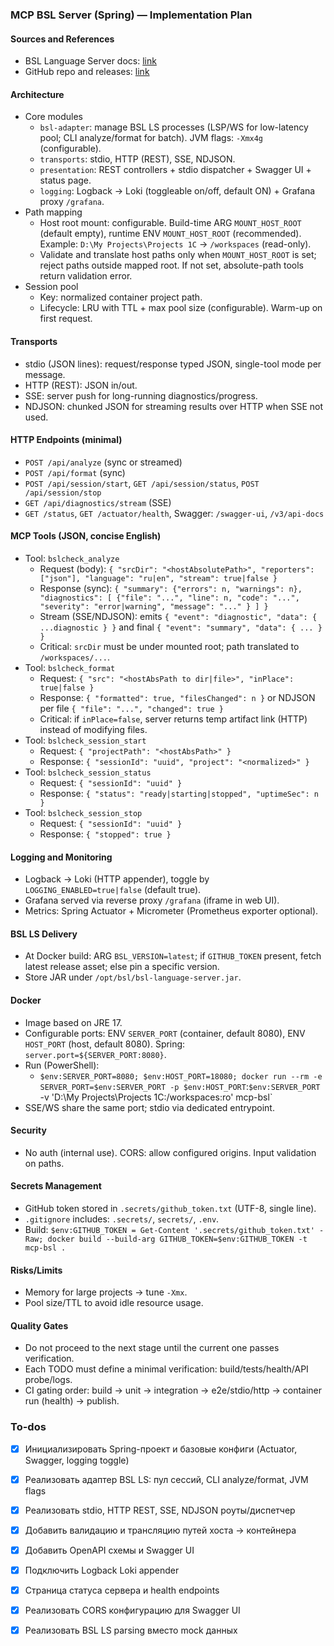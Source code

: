 <!-- fbf6e741-06c7-4a39-8ffd-22f9907357a5 92cb6972-b5f0-4adb-9ba8-8840376d49c1 -->
### MCP BSL Server (Spring) — Implementation Plan

#### Sources and References

- BSL Language Server docs: [link](https://1c-syntax.github.io/bsl-language-server/en/)
- GitHub repo and releases: [link](https://github.com/1c-syntax/bsl-language-server)

#### Architecture

- Core modules
  - `bsl-adapter`: manage BSL LS processes (LSP/WS for low-latency pool; CLI analyze/format for batch). JVM flags: `-Xmx4g` (configurable).
  - `transports`: stdio, HTTP (REST), SSE, NDJSON.
  - `presentation`: REST controllers + stdio dispatcher + Swagger UI + status page.
  - `logging`: Logback → Loki (toggleable on/off, default ON) + Grafana proxy `/grafana`.
- Path mapping
  - Host root mount: configurable. Build-time ARG `MOUNT_HOST_ROOT` (default empty), runtime ENV `MOUNT_HOST_ROOT` (recommended). Example: `D:\My Projects\Projects 1C` → `/workspaces` (read-only).
  - Validate and translate host paths only when `MOUNT_HOST_ROOT` is set; reject paths outside mapped root. If not set, absolute-path tools return validation error.
- Session pool
  - Key: normalized container project path.
  - Lifecycle: LRU with TTL + max pool size (configurable). Warm-up on first request.

#### Transports

- stdio (JSON lines): request/response typed JSON, single-tool mode per message.
- HTTP (REST): JSON in/out.
- SSE: server push for long-running diagnostics/progress.
- NDJSON: chunked JSON for streaming results over HTTP when SSE not used.

#### HTTP Endpoints (minimal)

- `POST /api/analyze` (sync or streamed)
- `POST /api/format` (sync)
- `POST /api/session/start`, `GET /api/session/status`, `POST /api/session/stop`
- `GET /api/diagnostics/stream` (SSE)
- `GET /status`, `GET /actuator/health`, Swagger: `/swagger-ui`, `/v3/api-docs`

#### MCP Tools (JSON, concise English)

- Tool: `bslcheck_analyze`
  - Request (body): `{ "srcDir": "<hostAbsolutePath>", "reporters": ["json"], "language": "ru|en", "stream": true|false }`
  - Response (sync): `{ "summary": {"errors": n, "warnings": n}, "diagnostics": [ {"file": "...", "line": n, "code": "...", "severity": "error|warning", "message": "..." } ] }`
  - Stream (SSE/NDJSON): emits `{ "event": "diagnostic", "data": { ...diagnostic } }` and final `{ "event": "summary", "data": { ... } }`
  - Critical: `srcDir` must be under mounted root; path translated to `/workspaces/...`.
- Tool: `bslcheck_format`
  - Request: `{ "src": "<hostAbsPath to dir|file>", "inPlace": true|false }`
  - Response: `{ "formatted": true, "filesChanged": n }` or NDJSON per file `{ "file": "...", "changed": true }`
  - Critical: if `inPlace=false`, server returns temp artifact link (HTTP) instead of modifying files.
- Tool: `bslcheck_session_start`
  - Request: `{ "projectPath": "<hostAbsPath>" }`
  - Response: `{ "sessionId": "uuid", "project": "<normalized>" }`
- Tool: `bslcheck_session_status`
  - Request: `{ "sessionId": "uuid" }`
  - Response: `{ "status": "ready|starting|stopped", "uptimeSec": n }`
- Tool: `bslcheck_session_stop`
  - Request: `{ "sessionId": "uuid" }`
  - Response: `{ "stopped": true }`

#### Logging and Monitoring

- Logback → Loki (HTTP appender), toggle by `LOGGING_ENABLED=true|false` (default true).
- Grafana served via reverse proxy `/grafana` (iframe in web UI).
- Metrics: Spring Actuator + Micrometer (Prometheus exporter optional).

#### BSL LS Delivery

- At Docker build: ARG `BSL_VERSION=latest`; if `GITHUB_TOKEN` present, fetch latest release asset; else pin a specific version.
- Store JAR under `/opt/bsl/bsl-language-server.jar`.

#### Docker

- Image based on JRE 17.
- Configurable ports: ENV `SERVER_PORT` (container, default 8080), ENV `HOST_PORT` (host, default 8080). Spring: `server.port=${SERVER_PORT:8080}`.
- Run (PowerShell):
  - `$env:SERVER_PORT=8080; $env:HOST_PORT=18080; docker run --rm -e SERVER_PORT=$env:SERVER_PORT -p $env:HOST_PORT`:`$env:SERVER_PORT` -v 'D:\My Projects\Projects 1C:/workspaces:ro' mcp-bsl`
- SSE/WS share the same port; stdio via dedicated entrypoint.

#### Security

- No auth (internal use). CORS: allow configured origins. Input validation on paths.

#### Secrets Management

- GitHub token stored in `.secrets/github_token.txt` (UTF-8, single line).
- `.gitignore` includes: `.secrets/`, `secrets/`, `.env`.
- Build: `$env:GITHUB_TOKEN = Get-Content '.secrets/github_token.txt' -Raw; docker build --build-arg GITHUB_TOKEN=$env:GITHUB_TOKEN -t mcp-bsl .`

#### Risks/Limits

- Memory for large projects → tune `-Xmx`.
- Pool size/TTL to avoid idle resource usage.

#### Quality Gates

- Do not proceed to the next stage until the current one passes verification.
- Each TODO must define a minimal verification: build/tests/health/API probe/logs.
- CI gating order: build → unit → integration → e2e/stdio/http → container run (health) → publish.

### To-dos

- [x] Инициализировать Spring-проект и базовые конфиги (Actuator, Swagger, logging toggle)
- [x] Реализовать адаптер BSL LS: пул сессий, CLI analyze/format, JVM flags
- [x] Реализовать stdio, HTTP REST, SSE, NDJSON роуты/диспетчер
- [x] Добавить валидацию и трансляцию путей хоста → контейнера
- [x] Добавить OpenAPI схемы и Swagger UI
- [x] Подключить Logback Loki appender
- [x] Страница статуса сервера и health endpoints
- [x] Реализовать CORS конфигурацию для Swagger UI
- [x] Реализовать BSL LS parsing вместо mock данных

